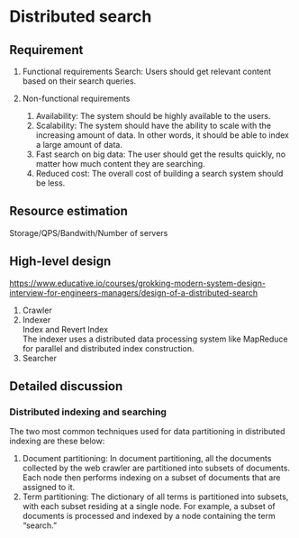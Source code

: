 # Distributed search
## Requirement
1. Functional requirements 
    Search: Users should get relevant content based on their search queries.

1. Non-functional requirements
    1. Availability: The system should be highly available to the users.
    1. Scalability: The system should have the ability to scale with the increasing amount of data. In other words, it should be able to index a large amount of data.
    1. Fast search on big data: The user should get the results quickly, no matter how much content they are searching.
    1. Reduced cost: The overall cost of building a search system should be less.
  
## Resource estimation
Storage/QPS/Bandwith/Number of servers

## High-level design
https://www.educative.io/courses/grokking-modern-system-design-interview-for-engineers-managers/design-of-a-distributed-search  

1. Crawler
2. Indexer  
Index and Revert Index  
The indexer uses a distributed data processing system like MapReduce for parallel and distributed index construction.
4. Searcher

## Detailed discussion
### Distributed indexing and searching
The two most common techniques used for data partitioning in distributed indexing are these below:

1. Document partitioning: In document partitioning, all the documents collected by the web crawler are partitioned into subsets of documents. Each node then performs indexing on a subset of documents that are assigned to it.
1. Term partitioning: The dictionary of all terms is partitioned into subsets, with each subset residing at a single node. For example, a subset of documents is processed and indexed by a node containing the term “search.”
